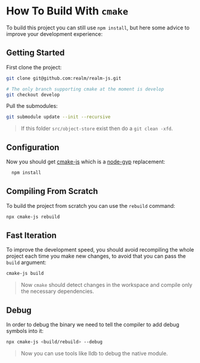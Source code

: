 # How To Build With `cmake`

To build this project you can still use `npm install`, but here some advice to improve your development experience:


## Getting Started

First clone the project:
```sh
git clone git@github.com:realm/realm-js.git

# The only branch supporting cmake at the moment is develop
git checkout develop
```

Pull the submodules:

```sh
git submodule update --init --recursive
```
> If this folder `src/object-store` exist then do a `git clean -xfd`.



## Configuration
Now you should get [cmake-js](https://www.npmjs.com/package/cmake-js) which is a [node-gyp](https://github.com/nodejs/node-gyp) replacement:

```sh
  npm install
```

## Compiling From Scratch

To build the project from scratch you can use the `rebuild` command:

```sh
npx cmake-js rebuild
```

## Fast Iteration

To improve the development speed, you should avoid recompiling the whole project each time you make new changes, to avoid that you can pass the `build` argument:

```sh
cmake-js build 
```
> Now `cmake` should detect changes in the workspace and compile only the necessary dependencies.

## Debug

In order to debug the binary we need to tell the compiler to add debug symbols into it:

```sh
npx cmake-js <build/rebuild> --debug
```
> Now you can use tools like lldb to debug the native module.
